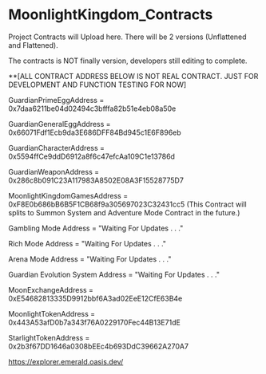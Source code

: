 # MoonlightKingdom_Contracts
Project Contracts will Upload here.
There will be 2 versions (Unflattened and Flattened).

The contracts is NOT finally version, developers still editing to complete.

**[ALL CONTRACT ADDRESS BELOW IS NOT REAL CONTRACT. JUST FOR DEVELOPMENT AND FUNCTION TESTING FOR NOW]

GuardianPrimeEggAddress = 0x7daa6211be04d02494c3bfffa82b51e4eb08a50e

GuardianGeneralEggAddress = 0x66071Fdf1Ecb9da3E686DFF84Bd945c1E6F896eb

GuardianCharacterAddress = 0x5594ffCe9ddD6912a8f6c47efcAa109C1e13786d

GuardianWeaponAddress = 0x286c8b091C23A117983A8502E08A3F15528775D7

MoonlightKingdomGamesAddress = 0xF8E0b686bB6B5F1CB68f9a305697023C32431cc5
(This Contract will splits to Summon System and Adventure Mode Contract in the future.)

Gambling Mode Address = "Waiting For Updates . . ."

Rich Mode Address = "Waiting For Updates . . ."

Arena Mode Address = "Waiting For Updates . . ."

Guardian Evolution System Address = "Waiting For Updates . . ."

MoonExchangeAddress = 0xE54682813335D9912bbf6A3ad02EeE12CfE63B4e

MoonlightTokenAddress = 0x443A53afD0b7a343f76A0229170Fec44B13E71dE

StarlightTokenAddress = 0x2b3f67DD1646a0308bEEc4b693DdC39662A270A7


https://explorer.emerald.oasis.dev/


